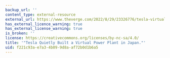 ```yaml
---
backup_url: ''
content_type: external-resource
external_url: https://www.theverge.com/2022/8/29/23326776/tesla-virtual-power-plant-japan-grid-renewable
has_external_licence_warning: true
has_external_license_warning: true
is_broken: ''
license: https://creativecommons.org/licenses/by-nc-sa/4.0/
title: '"Tesla Quietly Built a Virtual Power Plant in Japan."'
uid: f221c93a-e7a3-4b09-9d8a-af72b0d1b6a5
---
```

